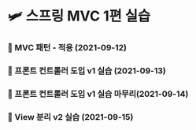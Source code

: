# 🛩 스프링 MVC 1편 실습

### 💾 MVC 패턴 - 적용 (2021-09-12)
### 💾 프론트 컨트롤러 도입 v1 실습 (2021-09-13)
### 💾 프론트 컨트롤러 도입 v1 실습 마무리(2021-09-14)
### 💾 View 분리 v2 실습 (2021-09-15)